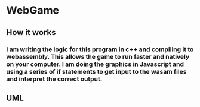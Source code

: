 # WebGame

## How it works

### I am writing the logic for this program in c++ and compiling it to webassembly. This allows the game to run faster and natively on your computer. I am doing the graphics in Javascript and using a series of if statements to get input to the wasam files and interpret the correct output.


## UML